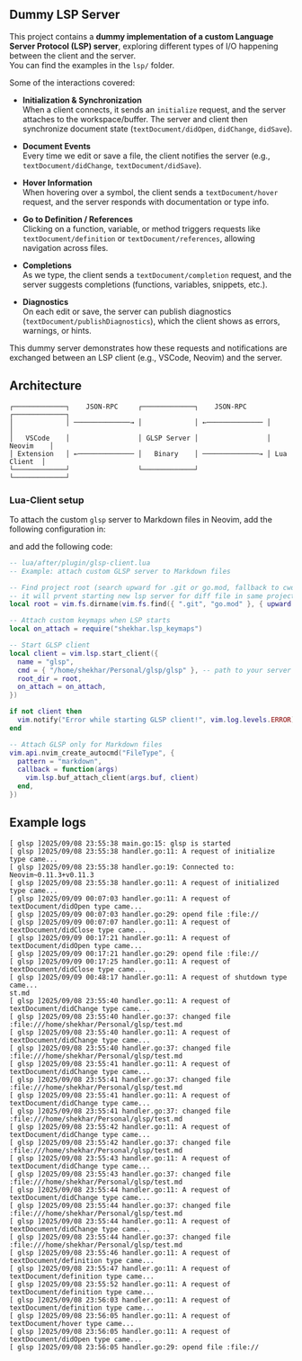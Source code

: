 ## Dummy LSP Server

This project contains a **dummy implementation of a custom Language Server Protocol (LSP) server**, exploring different types of I/O happening between the client and the server.  
You can find the examples in the `lsp/` folder.

Some of the interactions covered:

- **Initialization & Synchronization**  
  When a client connects, it sends an `initialize` request, and the server attaches to the workspace/buffer. The server and client then synchronize document state (`textDocument/didOpen`, `didChange`, `didSave`).

- **Document Events**  
  Every time we edit or save a file, the client notifies the server (e.g., `textDocument/didChange`, `textDocument/didSave`).

- **Hover Information**  
  When hovering over a symbol, the client sends a `textDocument/hover` request, and the server responds with documentation or type info.

- **Go to Definition / References**  
  Clicking on a function, variable, or method triggers requests like `textDocument/definition` or `textDocument/references`, allowing navigation across files.

- **Completions**  
  As we type, the client sends a `textDocument/completion` request, and the server suggests completions (functions, variables, snippets, etc.).

- **Diagnostics**  
  On each edit or save, the server can publish diagnostics (`textDocument/publishDiagnostics`), which the client shows as errors, warnings, or hints.

This dummy server demonstrates how these requests and notifications are exchanged between an LSP client (e.g., VSCode, Neovim) and the server.

## Architecture

```text
┌─────────────┐    JSON-RPC     ┌─────────────┐    JSON-RPC     ┌─────────────┐
│             │ ──────────────→ │             │ ←────────────── │             │
│   VSCode    │                 │ GLSP Server │                 │   Neovim    │
│ Extension   │ ←────────────── │   Binary    │ ──────────────→ │ Lua Client  │
└─────────────┘                 └─────────────┘                 └─────────────┘
```

### Lua-Client setup

To attach the custom `glsp` server to Markdown files in Neovim, add the following configuration in:

and add the following code:

```lua
-- lua/after/plugin/glsp-client.lua
-- Example: attach custom GLSP server to Markdown files

-- Find project root (search upward for .git or go.mod, fallback to cwd)
-- it will prvent starting new lsp server for diff file in same project
local root = vim.fs.dirname(vim.fs.find({ ".git", "go.mod" }, { upward = true })[1]) or vim.loop.cwd()

-- Attach custom keymaps when LSP starts
local on_attach = require("shekhar.lsp_keymaps")

-- Start GLSP client
local client = vim.lsp.start_client({
  name = "glsp",
  cmd = { "/home/shekhar/Personal/glsp/glsp" }, -- path to your server binary
  root_dir = root,
  on_attach = on_attach,
})

if not client then
  vim.notify("Error while starting GLSP client!", vim.log.levels.ERROR)
end

-- Attach GLSP only for Markdown files
vim.api.nvim_create_autocmd("FileType", {
  pattern = "markdown",
  callback = function(args)
    vim.lsp.buf_attach_client(args.buf, client)
  end,
})

```

## Example logs

```log
[ glsp ]2025/09/08 23:55:38 main.go:15: glsp is started
[ glsp ]2025/09/08 23:55:38 handler.go:11: A request of initialize type came...
[ glsp ]2025/09/08 23:55:38 handler.go:19: Connected to: Neovim~0.11.3+v0.11.3
[ glsp ]2025/09/08 23:55:38 handler.go:11: A request of initialized type came...
[ glsp ]2025/09/09 00:07:03 handler.go:11: A request of textDocument/didOpen type came...
[ glsp ]2025/09/09 00:07:03 handler.go:29: opend file :file://
[ glsp ]2025/09/09 00:07:07 handler.go:11: A request of textDocument/didClose type came...
[ glsp ]2025/09/09 00:17:21 handler.go:11: A request of textDocument/didOpen type came...
[ glsp ]2025/09/09 00:17:21 handler.go:29: opend file :file://
[ glsp ]2025/09/09 00:17:25 handler.go:11: A request of textDocument/didClose type came...
[ glsp ]2025/09/09 00:48:17 handler.go:11: A request of shutdown type came...
st.md
[ glsp ]2025/09/08 23:55:40 handler.go:11: A request of textDocument/didChange type came...
[ glsp ]2025/09/08 23:55:40 handler.go:37: changed file :file:///home/shekhar/Personal/glsp/test.md
[ glsp ]2025/09/08 23:55:40 handler.go:11: A request of textDocument/didChange type came...
[ glsp ]2025/09/08 23:55:40 handler.go:37: changed file :file:///home/shekhar/Personal/glsp/test.md
[ glsp ]2025/09/08 23:55:41 handler.go:11: A request of textDocument/didChange type came...
[ glsp ]2025/09/08 23:55:41 handler.go:37: changed file :file:///home/shekhar/Personal/glsp/test.md
[ glsp ]2025/09/08 23:55:41 handler.go:11: A request of textDocument/didChange type came...
[ glsp ]2025/09/08 23:55:41 handler.go:37: changed file :file:///home/shekhar/Personal/glsp/test.md
[ glsp ]2025/09/08 23:55:42 handler.go:11: A request of textDocument/didChange type came...
[ glsp ]2025/09/08 23:55:42 handler.go:37: changed file :file:///home/shekhar/Personal/glsp/test.md
[ glsp ]2025/09/08 23:55:43 handler.go:11: A request of textDocument/didChange type came...
[ glsp ]2025/09/08 23:55:43 handler.go:37: changed file :file:///home/shekhar/Personal/glsp/test.md
[ glsp ]2025/09/08 23:55:44 handler.go:11: A request of textDocument/didChange type came...
[ glsp ]2025/09/08 23:55:44 handler.go:37: changed file :file:///home/shekhar/Personal/glsp/test.md
[ glsp ]2025/09/08 23:55:44 handler.go:11: A request of textDocument/didChange type came...
[ glsp ]2025/09/08 23:55:44 handler.go:37: changed file :file:///home/shekhar/Personal/glsp/test.md
[ glsp ]2025/09/08 23:55:46 handler.go:11: A request of textDocument/definition type came...
[ glsp ]2025/09/08 23:55:47 handler.go:11: A request of textDocument/definition type came...
[ glsp ]2025/09/08 23:55:52 handler.go:11: A request of textDocument/definition type came...
[ glsp ]2025/09/08 23:56:03 handler.go:11: A request of textDocument/definition type came...
[ glsp ]2025/09/08 23:56:05 handler.go:11: A request of textDocument/hover type came...
[ glsp ]2025/09/08 23:56:05 handler.go:11: A request of textDocument/didOpen type came...
[ glsp ]2025/09/08 23:56:05 handler.go:29: opend file :file://

```
